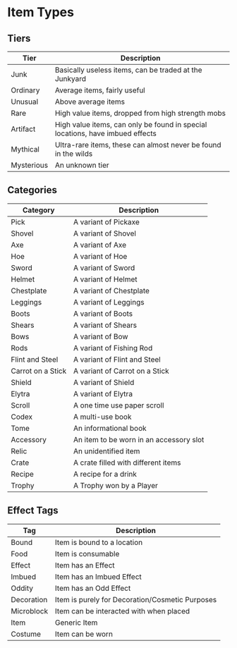 # Item Types

## Tiers

|Tier|Description|
|---|---|
|Junk|Basically useless items, can be traded at the Junkyard| 
|Ordinary|Average items, fairly useful|
|Unusual|Above average items|
|Rare|High value items, dropped from high strength mobs|
|Artifact|High value items, can only be found in special locations, have imbued effects|
|Mythical|Ultra-rare items, these can almost never be found in the wilds|
|Mysterious|An unknown tier|

## Categories

|Category|Description|
|---|---|
|Pick|A variant of Pickaxe|
|Shovel|A variant of Shovel|
|Axe|A variant of Axe|
|Hoe|A variant of Hoe|
|Sword|A variant of Sword|
|Helmet|A variant of Helmet|
|Chestplate|A variant of Chestplate|
|Leggings|A variant of Leggings|
|Boots|A variant of Boots|
|Shears|A variant of Shears|
|Bows|A variant of Bow|
|Rods|A variant of Fishing Rod|
|Flint and Steel|A variant of Flint and Steel|
|Carrot on a Stick|A variant of Carrot on a Stick|
|Shield|A variant of Shield|
|Elytra|A variant of Elytra|
|Scroll|A one time use paper scroll|
|Codex|A multi-use book|
|Tome|An informational book|
|Accessory|An item to be worn in an accessory slot|
|Relic|An unidentified item|
|Crate|A crate filled with different items|
|Recipe|A recipe for a drink|
|Trophy|A Trophy won by a Player|


## Effect Tags

|Tag|Description|
|---|---|
|Bound|Item is bound to a location|
|Food|Item is consumable|
|Effect|Item has an Effect|
|Imbued|Item has an Imbued Effect|
|Oddity|Item has an Odd Effect|
|Decoration|Item is purely for Decoration/Cosmetic Purposes|
|Microblock|Item can be interacted with when placed|
|Item|Generic Item|
|Costume|Item can be worn|
